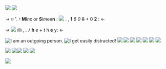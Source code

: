 ![](https://64.media.tumblr.com/55d1dc4dc3ab34969677a768d9dd8f3c/8dfd1553becec91e-88/s1280x1920/7b3d0848ba265656d65ba955b4ad287e14f463d9.pnj)
 ![](https://64.media.tumblr.com/4c593ff6f2e7caa4b0f6dc388f2b446e/8dfd1553becec91e-26/s1280x1920/a16038078c343f16ff713ba4bddec2ed8f34bf94.pnj)
  
->              ୭ ˚. ᵎᵎ  **M**I*n*x or **S**i*m*e~~o~~**n** :      ![]( https://64.media.tumblr.com/9fed743449076a7d24fc84265989c6bd/da7239375d11dd69-c5/s75x75_c1/a2c7705a78217d760ec7869f8fc6863606d11c50.gifv)      .           , **1** *6*    *0* ~~8~~ + 0 **2** : <-

 ->   ![](https://64.media.tumblr.com/2b9631c434090bcc3f383950cb940781/da7239375d11dd69-62/s75x75_c1/49582da3f00da1abe5d55c2b8804fd950e522860.gifv) ıllı , .    ﾉ **h** *e* + *t* h **e** y:  <-


![I am an outgoing person.](https://64.media.tumblr.com/6f8729eb9be4f9c5d376e8adba3f5ab1/291b57fc1bf1e0d5-2f/s100x200/bcab182e3256082001a03394f88043de48df443d.pnj) ![I get easily distracted!](https://64.media.tumblr.com/f094f0b7749b80f4b5cb95293684db9f/22b711b2a5147ae4-d4/s100x200/e962ef74591bf90d7d5236a51bed5fa6aaef98e7.pnj) ![](https://64.media.tumblr.com/d515fa1b0b5e7123a5c5a44dac6350c7/db10037502ed8937-06/s100x200/ad89e6a13cf186bf74fde4f41be3360e410f2fd1.pnj) ![](https://64.media.tumblr.com/d8141662307838ade9bede1cdb20eeda/db10037502ed8937-74/s100x200/c0a2e704686bd8a8419d3d5b4887260ebcd3b3e8.gifv) ![](
https://64.media.tumblr.com/c02b8470c591cf3b290a45b8a11ef0db/ddd6b5d602900484-f3/s100x200/edda6c0f82ff4e0e3a07f147e83e2f5586d8d236.pnj) ![](
https://64.media.tumblr.com/5fc2a66de8a15c703efb1384250d2351/eb607a4731ffe32c-44/s100x200/b5a4f69a7346ffd0c5a282b2a6b276fe2d3447f5.webp) ![](https://64.media.tumblr.com/ead727db84dfc0162e7adbacc0ded202/eb607a4731ffe32c-52/s100x200/ca532c3552714e52626f3f7555f34bf613b4333b.webp) ![](https://64.media.tumblr.com/9100457afed4d462a5dca5c11154a4aa/eb607a4731ffe32c-bc/s100x200/54e2978883a5aa1384d745135f4c93e7a6ecf28e.gifv) ![](https://64.media.tumblr.com/ef750b4c8654e9943a58e75924f96abb/ccdd7305b454a83a-24/s100x200/e439eaeb22c541a486f276fae6e34641fd772cd6.pnj)

![](https://64.media.tumblr.com/f4c6361f51df65fb3de94ad8389065c3/52f5c339d2beeef8-77/s250x400/b59238b4df4fdd9232c3d3c45098dbb0490fcc77.gifv) ![](https://64.media.tumblr.com/dbb70c5fb2112815e6bf126e6a00ad7b/aa4e877b8e7f4841-7d/s250x400/3e2966670a55c1afd7066a8c9406b8aef0135009.gifv)![](https://64.media.tumblr.com/c12499bcc86f72e512a27986f9e6ae38/e2a17b4ac5839e98-e4/s250x400/9c416a270283e0a203e20b938c397fe51e4cbb74.gifv) ![](https://64.media.tumblr.com/378c690c14fc558999533f49b5d730fe/e2a17b4ac5839e98-da/s250x400/d9d4259699aa48cf6cddd9073d40b891d0963f9a.gifv) ![](https://64.media.tumblr.com/4b5ad89a57bf148f39c7a4dedafa9a29/e1e01827f2b1a070-ed/s250x400/423fee4184e420ba2f6427e53c3623ffc5e5ea85.gifv)


![](https://64.media.tumblr.com/33fee29f9ac91a7c77d97b4de46ee66e/8dfd1553becec91e-7e/s1280x1920/9ac8cb5c85feb87e2ec2b011ed4db76d7b9e5fb4.pnj)
